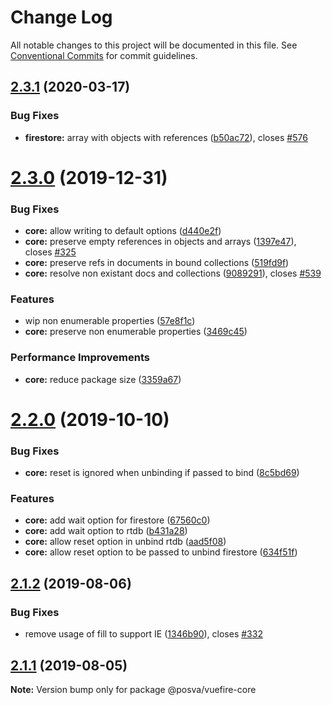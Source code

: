 # Change Log

All notable changes to this project will be documented in this file.
See [Conventional Commits](https://conventionalcommits.org) for commit guidelines.

## [2.3.1](https://github.com/vuejs/vuefire/compare/@posva/vuefire-core@2.3.0...@posva/vuefire-core@2.3.1) (2020-03-17)


### Bug Fixes

* **firestore:** array with objects with references ([b50ac72](https://github.com/vuejs/vuefire/commit/b50ac72e3c4165fa20c72410e185604960b48ba4)), closes [#576](https://github.com/vuejs/vuefire/issues/576)





# [2.3.0](https://github.com/vuejs/vuefire/compare/@posva/vuefire-core@2.2.0...@posva/vuefire-core@2.3.0) (2019-12-31)


### Bug Fixes

* **core:** allow writing to default options ([d440e2f](https://github.com/vuejs/vuefire/commit/d440e2fe874dd0a37f4b78333cd8be10e3330634))
* **core:** preserve empty references in objects and arrays ([1397e47](https://github.com/vuejs/vuefire/commit/1397e472bb0171febb4225f7847b4c21e34b4ab8)), closes [#325](https://github.com/vuejs/vuefire/issues/325)
* **core:** preserve refs in documents in bound collections ([519fd9f](https://github.com/vuejs/vuefire/commit/519fd9f2ad9301196c5ad98cf5eed265c398a48b))
* **core:** resolve non existant docs and collections ([9089291](https://github.com/vuejs/vuefire/commit/9089291a6c11551f1b6dfc33b4c3b9c73c7550d0)), closes [#539](https://github.com/vuejs/vuefire/issues/539)


### Features

* wip non enumerable properties ([57e8f1c](https://github.com/vuejs/vuefire/commit/57e8f1c43b244e314a152dde026561ea2a468de4))
* **core:** preserve non enumerable properties ([3469c45](https://github.com/vuejs/vuefire/commit/3469c45889bb2ed285c0f0d672821d4b3b73246a))


### Performance Improvements

* **core:** reduce package size ([3359a67](https://github.com/vuejs/vuefire/commit/3359a676336ae1258ad44518150c4844210753dd))





# [2.2.0](https://github.com/vuejs/vuefire/compare/@posva/vuefire-core@2.1.2...@posva/vuefire-core@2.2.0) (2019-10-10)


### Bug Fixes

* **core:** reset is ignored when unbinding if passed to bind ([8c5bd69](https://github.com/vuejs/vuefire/commit/8c5bd69))


### Features

* **core:** add wait option for firestore ([67560c0](https://github.com/vuejs/vuefire/commit/67560c0))
* **core:** add wait option to rtdb ([b431a28](https://github.com/vuejs/vuefire/commit/b431a28))
* **core:** allow reset option in unbind rtdb ([aad5f08](https://github.com/vuejs/vuefire/commit/aad5f08))
* **core:** allow reset option to be passed to unbind firestore ([634f51f](https://github.com/vuejs/vuefire/commit/634f51f))





## [2.1.2](https://github.com/vuejs/vuefire/compare/@posva/vuefire-core@2.1.1...@posva/vuefire-core@2.1.2) (2019-08-06)


### Bug Fixes

* remove usage of fill to support IE ([1346b90](https://github.com/vuejs/vuefire/commit/1346b90)), closes [#332](https://github.com/vuejs/vuefire/issues/332)





## [2.1.1](https://github.com/vuejs/vuefire/compare/@posva/vuefire-core@2.1.0...@posva/vuefire-core@2.1.1) (2019-08-05)

**Note:** Version bump only for package @posva/vuefire-core
